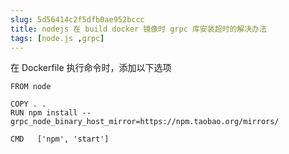 ```yaml
---
slug: 5d56414c2f5dfb0ae952bccc
title: nodejs 在 build docker 镜像时 grpc 库安装超时的解决办法
tags: [node.js ,grpc]
---
```


在 Dockerfile 执行命令时，添加以下选项

```
FROM node 

COPY . .
RUN npm install --grpc_node_binary_host_mirror=https://npm.taobao.org/mirrors/

CMD   ['npm', 'start']
```
